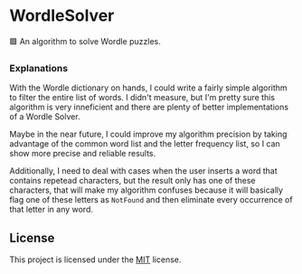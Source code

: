 # WordleSolver
:green_square: An algorithm to solve Wordle puzzles.

### Explanations
With the Wordle dictionary on hands, I could write a fairly simple algorithm to filter the entire list of words. I didn't measure,
but I'm pretty sure this algorithm is very inneficient and there are plenty of better implementations of a Wordle Solver.

Maybe in the near future, I could improve my algorithm precision by taking advantage of the common word list and the letter frequency list, so I can show more precise and reliable results.

Additionally, I need to deal with cases when the user inserts a word that contains repetead characters, but the result only has one of these characters, that will make my algorithm confuses because it will basically flag one of these letters as `NotFound` and then eliminate every occurrence of that letter in any word.

## License
This project is licensed under the [MIT](./LICENSE) license.
